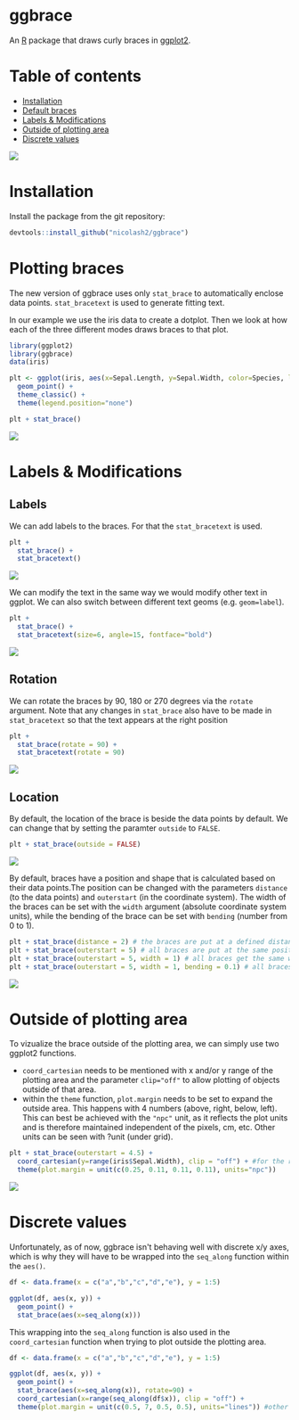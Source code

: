 # ggbrace

An [R](https://www.r-project.org) package that draws curly braces in [ggplot2](https://ggplot2.tidyverse.org/).

# Table of contents
- [Installation](#Installation)
- [Default braces](#Default-braces)
- [Labels & Modifications](#Labels-&-Modifications)
- [Outside of plotting area](#Outside-of-plotting-area)
- [Discrete values](#Discrete-values)

<img src="readme_files/frontImage.png"/>

# Installation
Install the package from the git repository:
``` r
devtools::install_github("nicolash2/ggbrace")
```

# Plotting braces
The new version of ggbrace uses only `stat_brace` to automatically enclose data points. `stat_bracetext` is used to generate fitting text.

In our example we use the iris data to create a dotplot. Then we look at how each of the three different modes draws braces to that plot.

``` r
library(ggplot2)
library(ggbrace)
data(iris)

plt <- ggplot(iris, aes(x=Sepal.Length, y=Sepal.Width, color=Species, label=Species)) + 
  geom_point() +
  theme_classic() +
  theme(legend.position="none")

plt + stat_brace()
```

<img src="readme_files/default_braces.png"/>

# Labels & Modifications

## Labels

We can add labels to the braces. For that the `stat_bracetext` is used.

``` r
plt + 
  stat_brace() +
  stat_bracetext()
```
<img src="readme_files/braces_with_text.png"/>

We can modify the text in the same way we would modify other text in ggplot. We can also switch between different text geoms (e.g. `geom=label`).

``` r
plt + 
  stat_brace() +
  stat_bracetext(size=6, angle=15, fontface="bold")
```
<img src="readme_files/custom_text.png"/>

## Rotation

We can rotate the braces by 90, 180 or 270 degrees via the `rotate` argument. Note that any changes in `stat_brace` also have to be made in `stat_bracetext` so that the text appears at the right position

``` r
plt + 
  stat_brace(rotate = 90) + 
  stat_bracetext(rotate = 90)
```

<img src="readme_files/custom_rotation.png"/>

## Location

By default, the location of the brace is beside the data points by default. We can change that by setting the paramter `outside` to `FALSE`.

```r
plt + stat_brace(outside = FALSE)
```
<img src="readme_files/inside.png"/>

By default, braces have a position and shape that is calculated based on their data points.The position can be changed with the parameters `distance` (to the data points) and `outerstart` (in the coordinate system). The width of the braces can be set with the `width` argument (absolute coordinate system units), while the bending of the brace can be set with `bending` (number from 0 to 1).

```r
plt + stat_brace(distance = 2) # the braces are put at a defined distance to the last data point of their group
plt + stat_brace(outerstart = 5) # all braces are put at the same position
plt + stat_brace(outerstart = 5, width = 1) # all braces get the same width
plt + stat_brace(outerstart = 5, width = 1, bending = 0.1) # all braces get the same curvature
```
<img src="readme_files/custom_distance.png"/>

# Outside of plotting area

To vizualize the brace outside of the plotting area, we can simply use two ggplot2 functions. 
- `coord_cartesian` needs to be mentioned with x and/or y range of the plotting area and the parameter `clip="off"` to allow plotting of objects outside of that area.
- within the `theme` function, `plot.margin` needs to be set to expand the outside area. This happens with 4 numbers (above, right, below, left). This can best be achieved with the `"npc"` unit, as it reflects the plot units and is therefore maintained independent of the pixels, cm, etc. Other units can be seen with ?unit (under grid).
```r
plt + stat_brace(outerstart = 4.5) + 
  coord_cartesian(y=range(iris$Sepal.Width), clip = "off") + #for the range just use the data for the respective axis
  theme(plot.margin = unit(c(0.25, 0.11, 0.11, 0.11), units="npc"))
```
<img src="readme_files/outside.png"/>

# Discrete values

Unfortunately, as of now, ggbrace isn't behaving well with discrete x/y axes, which is why they will have to be wrapped into the `seq_along` function within the `aes()`.

```r
df <- data.frame(x = c("a","b","c","d","e"), y = 1:5)     

ggplot(df, aes(x, y)) +
  geom_point() +
  stat_brace(aes(x=seq_along(x)))
```

This wrapping into the `seq_along` function is also used in the `coord_cartesian` function when trying to plot outside the plotting area.

```r
df <- data.frame(x = c("a","b","c","d","e"), y = 1:5)     

ggplot(df, aes(x, y)) +
  geom_point() +
  stat_brace(aes(x=seq_along(x)), rotate=90) +
  coord_cartesian(x=range(seq_along(df$x)), clip = "off") + 
  theme(plot.margin = unit(c(0.5, 7, 0.5, 0.5), units="lines")) #other units would be "cm" etc.
```
